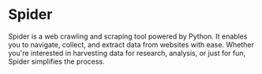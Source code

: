 # Spider
Spider is a web crawling and scraping tool powered by Python. It enables you to navigate, collect, and extract data from websites with ease. Whether you're interested in harvesting data for research, analysis, or just for fun, Spider simplifies the process.
